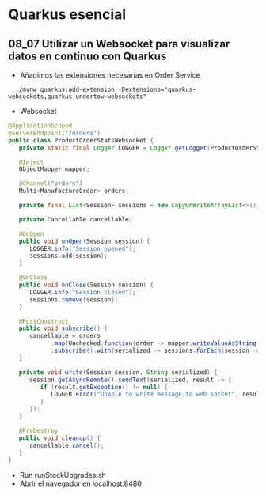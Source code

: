 # Quarkus esencial
## 08_07 Utilizar un Websocket para visualizar datos en continuo con Quarkus

* Añadimos las extensiones necesarias en Order Service
```shell
  ./mvnw quarkus:add-extension -Dextensions="quarkus-websockets,quarkus-undertow-websockets"
 ```

* Websocket
```java
@ApplicationScoped
@ServerEndpoint("/orders")
public class ProductOrderStatsWebsocket {
   private static final Logger LOGGER = Logger.getLogger(ProductOrderStatsWebsocket.class);

   @Inject
   ObjectMapper mapper;

   @Channel("orders")
   Multi<ManufactureOrder> orders;

   private final List<Session> sessions = new CopyOnWriteArrayList<>();

   private Cancellable cancellable;

   @OnOpen
   public void onOpen(Session session) {
      LOGGER.info("Session opened");
      sessions.add(session);
   }

   @OnClose
   public void onClose(Session session) {
      LOGGER.info("Session closed");
      sessions.remove(session);
   }

   @PostConstruct
   public void subscribe() {
      cancellable = orders
            .map(Unchecked.function(order -> mapper.writeValueAsString(order)))
            .subscribe().with(serialized -> sessions.forEach(session -> write(session, serialized)));
   }

   private void write(Session session, String serialized) {
      session.getAsyncRemote().sendText(serialized, result -> {
         if (result.getException() != null) {
            LOGGER.error("Unable to write message to web socket", result.getException());
         }
      });
   }

   @PreDestroy
   public void cleanup() {
      cancellable.cancel();
   }
}
```
* Run  runStockUpgrades.sh
* Abrir el navegador en localhost:8480
